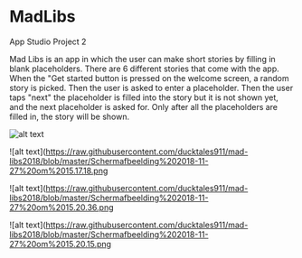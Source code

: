 # MadLibs
App Studio Project 2

Mad Libs is an app in which the user can make short stories by filling in blank placeholders. 
There are 6 different stories that come with the app. When the "Get started button is pressed on the welcome screen, a 
random story is picked. Then the user is asked to enter a placeholder. Then the user taps "next" the placeholder is filled
into the story but it is not shown yet, and the next placeholder is asked for. Only after all the placeholders are filled in, 
the story will be shown.

![alt text](https://raw.githubusercontent.com/ducktales911/mad-libs2018/blob/master/Schermafbeelding%202018-11-27%20om%2015.20.26.png)

![alt text](https://raw.githubusercontent.com/ducktales911/mad-libs2018/blob/master/Schermafbeelding%202018-11-27%20om%2015.17.18.png

![alt text](https://raw.githubusercontent.com/ducktales911/mad-libs2018/blob/master/Schermafbeelding%202018-11-27%20om%2015.20.36.png

![alt text](https://raw.githubusercontent.com/ducktales911/mad-libs2018/blob/master/Schermafbeelding%202018-11-27%20om%2015.20.15.png

